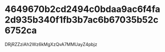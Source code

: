 # 4649670b2cd2494c0bdaa9ac6f4fa2d935b340f1fb3b7ac6b67035b52c6752ca
DRjRZZziAh2Wz6kMgXzQvA7MMUayZ4pbjz
